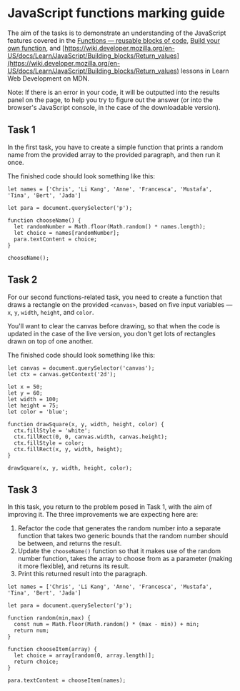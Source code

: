 # JavaScript functions marking guide

The aim of the tasks is to demonstrate an understanding of the JavaScript features covered in the [Functions — reusable blocks of code](https://developer.mozilla.org/en-US/docs/Learn/JavaScript/Building_blocks/conditionals), [Build your own function](https://wiki.developer.mozilla.org/en-US/docs/Learn/JavaScript/Building_blocks/Build_your_own_function), and [https://wiki.developer.mozilla.org/en-US/docs/Learn/JavaScript/Building_blocks/Return_values](https://wiki.developer.mozilla.org/en-US/docs/Learn/JavaScript/Building_blocks/Return_values) lessons in Learn Web Development on MDN.

Note: If there is an error in your code, it will be outputted into the results panel on the page, to help you try to figure out the answer (or into the browser's JavaScript console, in the case of the downloadable version).

## Task 1

In the first task, you have to create a simple function that prints a random name from the provided array to the provided paragraph, and then run it once.

The finished code should look something like this:

```
let names = ['Chris', 'Li Kang', 'Anne', 'Francesca', 'Mustafa', 'Tina', 'Bert', 'Jada']

let para = document.querySelector('p');

function chooseName() {
  let randomNumber = Math.floor(Math.random() * names.length);
  let choice = names[randomNumber];
  para.textContent = choice;
}

chooseName();
```


## Task 2

For our second functions-related task, you need to create a function that draws a rectangle on the provided `<canvas>`, based on five input variables — `x`, `y`, `width`, `height`, and `color`.

You'll want to clear the canvas before drawing, so that when the code is updated in the case of the live version, you don't get lots of rectangles drawn on top of one another.

The finished code should look something like this:

```
let canvas = document.querySelector('canvas');
let ctx = canvas.getContext('2d');

let x = 50;
let y = 60;
let width = 100;
let height = 75;
let color = 'blue';

function drawSquare(x, y, width, height, color) {
  ctx.fillStyle = 'white';
  ctx.fillRect(0, 0, canvas.width, canvas.height);
  ctx.fillStyle = color;
  ctx.fillRect(x, y, width, height);
}

drawSquare(x, y, width, height, color);
```

## Task 3

In this task, you return to the problem posed in Task 1, with the aim of improving it. The three improvements we are expecting here are:

1. Refactor the code that generates the random number into a separate function that takes two generic bounds that the random number should be between, and returns the result.
2. Update the `chooseName()` function so that it makes use of the random number function, takes the array to choose from as a parameter (making it more flexible), and returns its result.
3. Print this returned result into the paragraph.   

```
let names = ['Chris', 'Li Kang', 'Anne', 'Francesca', 'Mustafa', 'Tina', 'Bert', 'Jada']

let para = document.querySelector('p');

function random(min,max) {
  const num = Math.floor(Math.random() * (max - min)) + min;
  return num;
}

function chooseItem(array) {
  let choice = array[random(0, array.length)];
  return choice;
}

para.textContent = chooseItem(names);
```
